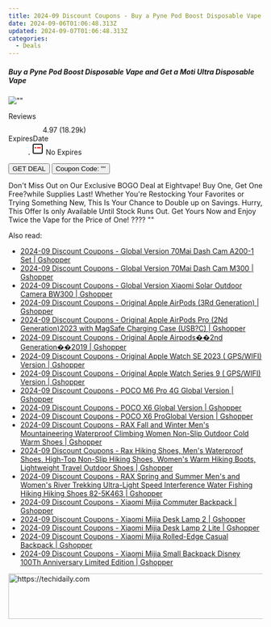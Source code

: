 ```yaml
---
title: 2024-09 Discount Coupons - Buy a Pyne Pod Boost Disposable Vape and Get a Moti Ultra Disposable Vape | EightVape
date: 2024-09-06T01:06:48.313Z
updated: 2024-09-07T01:06:48.313Z
categories:
  - Deals
---
```



<div class="max-w-4xl mx-auto grid grid-cols-1 lg:max-w-5xl lg:gap-x-20 lg:grid-cols-2">
  <div class="relative p-3 col-start-1 row-start-1 flex flex-col-reverse rounded-lg bg-gradient-to-t from-black/75 via-black/0 sm:bg-none sm:row-start-2 sm:p-0 lg:row-start-1">
    <h5 class="mt-1 text-lg font-semibold text-white sm:text-slate-900 md:text-2xl dark:sm:text-white">Buy a Pyne Pod Boost Disposable Vape and Get a Moti Ultra Disposable Vape</h5>
  </div>
  
  <div class="col-start-1 col-end-3 row-start-1 grid gap-4 sm:mb-6 sm:grid-cols-4 lg:col-start-2 lg:row-span-6 lg:row-end-6 lg:mb-0 lg:gap-6">
      <img src="&quot;https://static.shareasale.com/image/59344/deal/Pyne-Pod-Boost-Disposable-Vape-_5__-8500-Puffs_.png&quot;" onClick="javascript:window.open(decodeURIComponent('%22https%3A%2F%2Fwww.shareasale.com%2Fu.cfm%3Fd%3D1228155%26m%3D59344%26u%3D4338022%22'), '_blank');void(0);" alt="&quot;&quot;" class="h-60 w-full rounded-lg object-cover sm:col-span-2 sm:h-52 lg:col-span-full" loading="lazy" />
    
  </div>
  <dl class="row-start-2 mt-4 flex items-center text-xs font-medium sm:row-start-3 sm:mt-1 md:mt-2.5 lg:row-start-2">
    <dt class="sr-only">Reviews</dt>
    <dd class="flex items-center text-indigo-600 dark:text-indigo-400">
      <svg width="24" height="24" fill="none" aria-hidden="true" class="mr-1 stroke-current dark:stroke-indigo-500">
        <path d="m12 5 2 5h5l-4 4 2.103 5L12 16l-5.103 3L9 14l-4-4h5l2-5Z" stroke-width="2" stroke-linecap="round" stroke-linejoin="round" />
      </svg>
      <span>4.97 <span class="font-normal text-slate-400">(18.29k)</span></span>
    </dd>
    <dt class="sr-only">ExpiresDate</dt>
    <dd class="flex items-center">
      <svg width="2" height="2" aria-hidden="true" fill="currentColor" class="mx-3 text-slate-300">
        <circle cx="1" cy="1" r="1" />
      </svg>
      <svg width="24" height="24" viewBox="0 0 24 24" fill="none" stroke="currentColor" stroke-width="2">
        <rect x="3" y="3" width="18" height="18" rx="2" fill="#fff" />
        <path d="M6 10L18 10" stroke="red" stroke-width="2" fill="none" />
        <path d="M10 6L10 18" stroke="#fff" stroke-width="2" fill="none" />
      </svg>
      No Expires    </dd>
  </dl>
  <div class="col-start-1 row-start-3 mt-4 self-center sm:col-start-2 sm:row-span-2 sm:row-start-2 sm:mt-0 lg:col-start-1 lg:row-start-3 lg:row-end-4 lg:mt-6">
    <button type="button" onClick="javascript:window.open(decodeURIComponent('%22https%3A%2F%2Fwww.shareasale.com%2Fu.cfm%3Fd%3D1228155%26m%3D59344%26u%3D4338022%22'), '_blank');void(0);" class="rounded-lg bg-red-600 px-3 py-2 text-sm font-medium leading-6 text-white">GET DEAL</button>
    <button type="button" onClick="javascript:window.open(decodeURIComponent('%22https%3A%2F%2Fwww.shareasale.com%2Fu.cfm%3Fd%3D1228155%26m%3D59344%26u%3D4338022%22'), '_blank');void(0);" class="border-dashed border-2 border-indigo-600 bg-green-100 text-sm leading-6 font-medium py-2 px-3 rounded-lg">Coupon Code: &quot;&quot;</button>
  </div>
  <p class="col-start-1 mt-4 text-sm leading-6 sm:col-span-2 lg:col-span-1 lg:row-start-4 lg:mt-6 dark:text-slate-400">
    Don't Miss Out on Our Exclusive BOGO Deal at Eightvape! Buy One, Get One Free?while Supplies Last! Whether You're Restocking Your Favorites or Trying Something New, This Is Your Chance to Double up on Savings. Hurry, This Offer Is only Available Until Stock Runs Out. Get Yours Now and Enjoy Twice the Vape for the Price of One! ???? 
""  </p>
</div>
<span class="atpl-alsoreadstyle">Also read:</span>
<div><ul>
<li><a href="https://coupons.techidaily.com/coupon-1118034-share-97331-sale/"><u>2024-09 Discount Coupons - Global Version 70Mai Dash Cam A200-1 Set | Gshopper</u></a></li>
<li><a href="https://coupons.techidaily.com/coupon-1118052-share-97331-sale/"><u>2024-09 Discount Coupons - Global Version 70Mai Dash Cam M300 | Gshopper</u></a></li>
<li><a href="https://coupons.techidaily.com/coupon-1118051-share-97331-sale/"><u>2024-09 Discount Coupons - Global Version Xiaomi Solar Outdoor Camera BW300 | Gshopper</u></a></li>
<li><a href="https://coupons.techidaily.com/coupon-1118050-share-97331-sale/"><u>2024-09 Discount Coupons - Original Apple AirPods (3Rd Generation) | Gshopper</u></a></li>
<li><a href="https://coupons.techidaily.com/coupon-1118048-share-97331-sale/"><u>2024-09 Discount Coupons - Original Apple AirPods Pro (2Nd Generation)2023 with MagSafe Charging Case (USB?C) | Gshopper</u></a></li>
<li><a href="https://coupons.techidaily.com/coupon-1118049-share-97331-sale/"><u>2024-09 Discount Coupons - Original Apple Airpods��2nd Generation��2019 | Gshopper</u></a></li>
<li><a href="https://coupons.techidaily.com/coupon-1118046-share-97331-sale/"><u>2024-09 Discount Coupons - Original Apple Watch SE 2023 ( GPS/WIFI) Version | Gshopper</u></a></li>
<li><a href="https://coupons.techidaily.com/coupon-1118047-share-97331-sale/"><u>2024-09 Discount Coupons - Original Apple Watch Series 9 ( GPS/WIFI) Version | Gshopper</u></a></li>
<li><a href="https://coupons.techidaily.com/coupon-1118039-share-97331-sale/"><u>2024-09 Discount Coupons - POCO M6 Pro 4G Global Version | Gshopper</u></a></li>
<li><a href="https://coupons.techidaily.com/coupon-1118040-share-97331-sale/"><u>2024-09 Discount Coupons - POCO X6 Global Version | Gshopper</u></a></li>
<li><a href="https://coupons.techidaily.com/coupon-1118045-share-97331-sale/"><u>2024-09 Discount Coupons - POCO X6 ProGlobal Version | Gshopper</u></a></li>
<li><a href="https://coupons.techidaily.com/coupon-1118038-share-97331-sale/"><u>2024-09 Discount Coupons - RAX Fall and Winter Men's Mountaineering Waterproof Climbing Women Non-Slip Outdoor Cold Warm Shoes | Gshopper</u></a></li>
<li><a href="https://coupons.techidaily.com/coupon-1118043-share-97331-sale/"><u>2024-09 Discount Coupons - Rax Hiking Shoes, Men's Waterproof Shoes, High-Top Non-Slip Hiking Shoes, Women's Warm Hiking Boots, Lightweight Travel Outdoor Shoes | Gshopper</u></a></li>
<li><a href="https://coupons.techidaily.com/coupon-1118044-share-97331-sale/"><u>2024-09 Discount Coupons - RAX Spring and Summer Men's and Women's River Trekking Ultra-Light Speed Interference Water Fishing Hiking Hiking Shoes 82-5K463 | Gshopper</u></a></li>
<li><a href="https://coupons.techidaily.com/coupon-1118035-share-97331-sale/"><u>2024-09 Discount Coupons - Xiaomi Mijia Commuter Backpack | Gshopper</u></a></li>
<li><a href="https://coupons.techidaily.com/coupon-1118041-share-97331-sale/"><u>2024-09 Discount Coupons - Xiaomi Mijia Desk Lamp 2 | Gshopper</u></a></li>
<li><a href="https://coupons.techidaily.com/coupon-1118042-share-97331-sale/"><u>2024-09 Discount Coupons - Xiaomi Mijia Desk Lamp 2 Lite | Gshopper</u></a></li>
<li><a href="https://coupons.techidaily.com/coupon-1118036-share-97331-sale/"><u>2024-09 Discount Coupons - Xiaomi Mijia Rolled-Edge Casual Backpack | Gshopper</u></a></li>
<li><a href="https://coupons.techidaily.com/coupon-1118037-share-97331-sale/"><u>2024-09 Discount Coupons - Xiaomi Mijia Small Backpack Disney 100Th Anniversary Limited Edition | Gshopper</u></a></li>
</ul></div>

<ins class="adsbygoogle"
      style="display:block"
      data-ad-client="ca-pub-7571918770474297"
      data-ad-slot="8358498916"
      data-ad-format="auto"
      data-full-width-responsive="true"></ins>
<!-- affiliate ads begin -->
<a href="https://appsumo.8odi.net/c/5597632/2123740/7443" target="_top" id="2123740">
  <img src="//a.impactradius-go.com/display-ad/7443-2123740" border="0" alt="https://techidaily.com" width="728" height="90"/>
</a>
<img height="0" width="0" src="https://appsumo.8odi.net/i/5597632/2123740/7443" style="position:absolute;visibility:hidden;" border="0" />
<!-- affiliate ads end -->